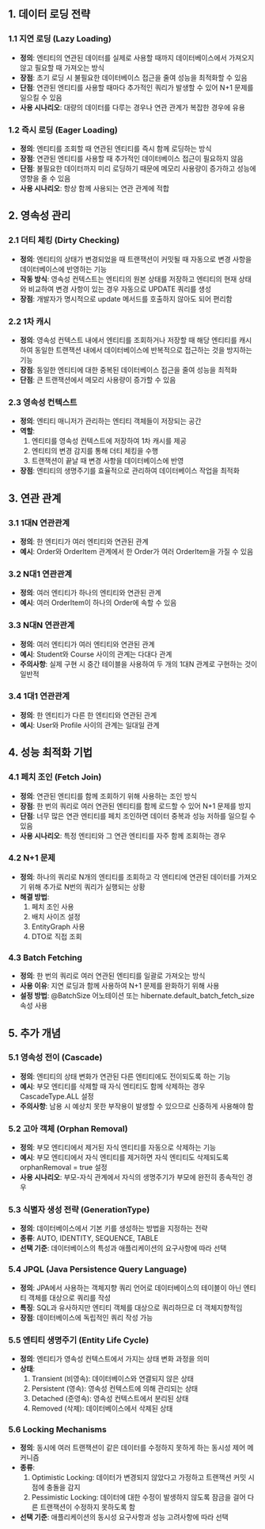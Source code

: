 
## 1. 데이터 로딩 전략

### 1.1 지연 로딩 (Lazy Loading)

- **정의**: 엔티티의 연관된 데이터를 실제로 사용할 때까지 데이터베이스에서 가져오지 않고 필요할 때 가져오는 방식
- **장점**: 초기 로딩 시 불필요한 데이터베이스 접근을 줄여 성능을 최적화할 수 있음
- **단점**: 연관된 엔티티를 사용할 때마다 추가적인 쿼리가 발생할 수 있어 N+1 문제를 일으킬 수 있음
- **사용 시나리오**: 대량의 데이터를 다루는 경우나 연관 관계가 복잡한 경우에 유용

### 1.2 즉시 로딩 (Eager Loading)

- **정의**: 엔티티를 조회할 때 연관된 엔티티를 즉시 함께 로딩하는 방식
- **장점**: 연관된 엔티티를 사용할 때 추가적인 데이터베이스 접근이 필요하지 않음
- **단점**: 불필요한 데이터까지 미리 로딩하기 때문에 메모리 사용량이 증가하고 성능에 영향을 줄 수 있음
- **사용 시나리오**: 항상 함께 사용되는 연관 관계에 적합

## 2. 영속성 관리

### 2.1 더티 체킹 (Dirty Checking)

- **정의**: 엔티티의 상태가 변경되었을 때 트랜잭션이 커밋될 때 자동으로 변경 사항을 데이터베이스에 반영하는 기능
- **작동 방식**: 영속성 컨텍스트는 엔티티의 원본 상태를 저장하고 엔티티의 현재 상태와 비교하여 변경 사항이 있는 경우 자동으로 UPDATE 쿼리를 생성
- **장점**: 개발자가 명시적으로 update 메서드를 호출하지 않아도 되어 편리함

### 2.2 1차 캐시

- **정의**: 영속성 컨텍스트 내에서 엔티티를 조회하거나 저장할 때 해당 엔티티를 캐시하여 동일한 트랜잭션 내에서 데이터베이스에 반복적으로 접근하는 것을 방지하는 기능
- **장점**: 동일한 엔티티에 대한 중복된 데이터베이스 접근을 줄여 성능을 최적화
- **단점**: 큰 트랜잭션에서 메모리 사용량이 증가할 수 있음

### 2.3 영속성 컨텍스트

- **정의**: 엔티티 매니저가 관리하는 엔티티 객체들이 저장되는 공간
- **역할**:
    1. 엔티티를 영속성 컨텍스트에 저장하여 1차 캐시를 제공
    2. 엔티티의 변경 감지를 통해 더티 체킹을 수행
    3. 트랜잭션이 끝날 때 변경 사항을 데이터베이스에 반영
- **장점**: 엔티티의 생명주기를 효율적으로 관리하여 데이터베이스 작업을 최적화

## 3. 연관 관계

### 3.1 1대N 연관관계

- **정의**: 한 엔티티가 여러 엔티티와 연관된 관계
- **예시**: Order와 OrderItem 관계에서 한 Order가 여러 OrderItem을 가질 수 있음

### 3.2 N대1 연관관계

- **정의**: 여러 엔티티가 하나의 엔티티와 연관된 관계
- **예시**: 여러 OrderItem이 하나의 Order에 속할 수 있음

### 3.3 N대N 연관관계

- **정의**: 여러 엔티티가 여러 엔티티와 연관된 관계
- **예시**: Student와 Course 사이의 관계는 다대다 관계
- **주의사항**: 실제 구현 시 중간 테이블을 사용하여 두 개의 1대N 관계로 구현하는 것이 일반적

### 3.4 1대1 연관관계

- **정의**: 한 엔티티가 다른 한 엔티티와 연관된 관계
- **예시**: User와 Profile 사이의 관계는 일대일 관계

## 4. 성능 최적화 기법

### 4.1 페치 조인 (Fetch Join)

- **정의**: 연관된 엔티티를 함께 조회하기 위해 사용하는 조인 방식
- **장점**: 한 번의 쿼리로 여러 연관된 엔티티를 함께 로드할 수 있어 N+1 문제를 방지
- **단점**: 너무 많은 연관 엔티티를 페치 조인하면 데이터 중복과 성능 저하를 일으킬 수 있음
- **사용 시나리오**: 특정 엔티티와 그 연관 엔티티를 자주 함께 조회하는 경우

### 4.2 N+1 문제

- **정의**: 하나의 쿼리로 N개의 엔티티를 조회하고 각 엔티티에 연관된 데이터를 가져오기 위해 추가로 N번의 쿼리가 실행되는 상황
- **해결 방법**:
    1. 페치 조인 사용
    2. 배치 사이즈 설정
    3. EntityGraph 사용
    4. DTO로 직접 조회

### 4.3 Batch Fetching

- **정의**: 한 번의 쿼리로 여러 연관된 엔티티를 일괄로 가져오는 방식
- **사용 이유**: 지연 로딩과 함께 사용하여 N+1 문제를 완화하기 위해 사용
- **설정 방법**: @BatchSize 어노테이션 또는 hibernate.default_batch_fetch_size 속성 사용

## 5. 추가 개념

### 5.1 영속성 전이 (Cascade)

- **정의**: 엔티티의 상태 변화가 연관된 다른 엔티티에도 전이되도록 하는 기능
- **예시**: 부모 엔티티를 삭제할 때 자식 엔티티도 함께 삭제하는 경우 CascadeType.ALL 설정
- **주의사항**: 남용 시 예상치 못한 부작용이 발생할 수 있으므로 신중하게 사용해야 함

### 5.2 고아 객체 (Orphan Removal)

- **정의**: 부모 엔티티에서 제거된 자식 엔티티를 자동으로 삭제하는 기능
- **예시**: 부모 엔티티에서 자식 엔티티를 제거하면 자식 엔티티도 삭제되도록 orphanRemoval = true 설정
- **사용 시나리오**: 부모-자식 관계에서 자식의 생명주기가 부모에 완전히 종속적인 경우

### 5.3 식별자 생성 전략 (GenerationType)

- **정의**: 데이터베이스에서 기본 키를 생성하는 방법을 지정하는 전략
- **종류**: AUTO, IDENTITY, SEQUENCE, TABLE
- **선택 기준**: 데이터베이스의 특성과 애플리케이션의 요구사항에 따라 선택

### 5.4 JPQL (Java Persistence Query Language)

- **정의**: JPA에서 사용하는 객체지향 쿼리 언어로 데이터베이스의 테이블이 아닌 엔티티 객체를 대상으로 쿼리를 작성
- **특징**: SQL과 유사하지만 엔티티 객체를 대상으로 쿼리하므로 더 객체지향적임
- **장점**: 데이터베이스에 독립적인 쿼리 작성 가능

### 5.5 엔티티 생명주기 (Entity Life Cycle)

- **정의**: 엔티티가 영속성 컨텍스트에서 가지는 상태 변화 과정을 의미
- **상태**:
    1. Transient (비영속): 데이터베이스와 연결되지 않은 상태
    2. Persistent (영속): 영속성 컨텍스트에 의해 관리되는 상태
    3. Detached (준영속): 영속성 컨텍스트에서 분리된 상태
    4. Removed (삭제): 데이터베이스에서 삭제된 상태

### 5.6 Locking Mechanisms

- **정의**: 동시에 여러 트랜잭션이 같은 데이터를 수정하지 못하게 하는 동시성 제어 메커니즘
- **종류**:
    1. Optimistic Locking: 데이터가 변경되지 않았다고 가정하고 트랜잭션 커밋 시점에 충돌을 감지
    2. Pessimistic Locking: 데이터에 대한 수정이 발생하지 않도록 잠금을 걸어 다른 트랜잭션이 수정하지 못하도록 함
- **선택 기준**: 애플리케이션의 동시성 요구사항과 성능 고려사항에 따라 선택